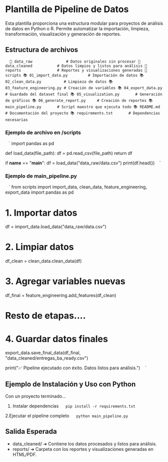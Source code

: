# Plantilla de Pipeline de Datos
Esta plantilla proporciona una estructura modular para proyectos de análisis de datos en Python o R. Permite automatizar la importación, limpieza, transformación, visualización y generación de reportes.

## Estructura de archivos
` ` ` 
📁 data_raw               # Datos originales sin procesar
📁 data_cleaned           # Datos limpios y listos para análisis
📁 reports                # Reportes y visualizaciones generadas
📁 scripts
    📚 01_import_data.py         # Importación de datos
    📚 02_clean_data.py          # Limpieza de datos
    📚 03_feature_engineering.py # Creación de variables
    📚 04_export_data.py         # Guardado del dataset final
    📚 05_visualization.py       # Generación de gráficos
    📚 06_generate_report.py     # Creación de reportes
📚 main_pipeline.py       # Script maestro que ejecuta todo
📚 README.md              # Documentación del proyecto
📚 requirements.txt       # Dependencias necesarias
` ` ` 

### Ejemplo de archivo en /scripts
` ` `
import pandas as pd

def load_data(file_path):
    df = pd.read_csv(file_path)
    return df

if __name__ == "__main__":
    df = load_data("data_raw/data.csv")
    print(df.head())
` ` ` 

### Ejemplo de main_pipeline.py
` ` `
from scripts import import_data, clean_data, feature_engineering, export_data
import pandas as pd

# 1. Importar datos
df = import_data.load_data("data_raw/data.csv")

# 2. Limpiar datos
df_clean = clean_data.clean_data(df)

# 3. Agregar variables nuevas
df_final = feature_engineering.add_features(df_clean)

# Resto de etapas....

# 4. Guardar datos finales
export_data.save_final_data(df_final, "data_cleaned/entregas_ba_ready.csv")

print("✅ Pipeline ejecutado con éxito. Datos listos para análisis.")
` ` ` 


## Ejemplo de Instalación y Uso con Python
Con un proyecto terminado...

1. Instalar dependencias
` ` ` 
pip install -r requirements.txt
` ` `

2.Ejecutar el pipeline completo
` ` ` 
python main_pipeline.py
` ` `

## Salida Esperada
- data_cleaned/ ➔ Contiene los datos procesados y listos para análisis.
- reports/ ➔ Carpeta con los reportes y visualizaciones generadas en HTML/PDF.
